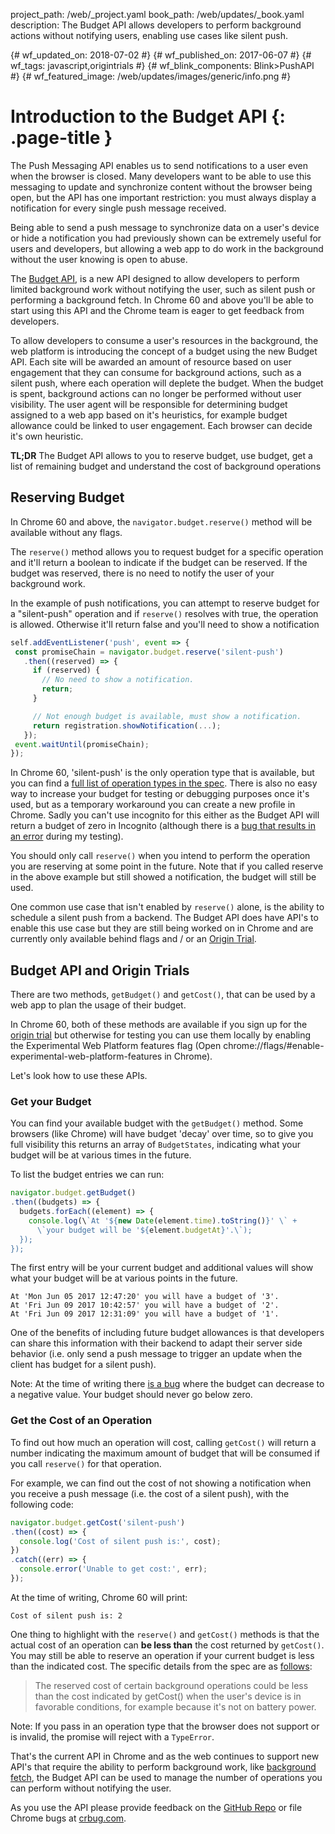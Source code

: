 project_path: /web/_project.yaml book_path: /web/updates/_book.yaml description: The Budget API allows developers to perform background actions without notifying users, enabling use cases like silent push.

{# wf_updated_on: 2018-07-02 #} {# wf_published_on: 2017-06-07 #} {# wf_tags: javascript,origintrials #} {# wf_blink_components: Blink>PushAPI #} {# wf_featured_image: /web/updates/images/generic/info.png #}

# Introduction to the Budget API {: .page-title }

The Push Messaging API enables us to send notifications to a user even when the browser is closed. Many developers want to be able to use this messaging to update and synchronize content without the browser being open, but the API has one important restriction: you must always display a notification for every single push message received.

Being able to send a push message to synchronize data on a user's device or hide a notification you had previously shown can be extremely useful for users and developers, but allowing a web app to do work in the background without the user knowing is open to abuse.

The [Budget ](https://wicg.github.io/budget-api/)[API](https://wicg.github.io/budget-api/), is a new API designed to allow developers to perform limited background work without notifying the user, such as silent push or performing a background fetch. In Chrome 60 and above you'll be able to start using this API and the Chrome team is eager to get feedback from developers.

To allow developers to consume a user's resources in the background, the web platform is introducing the concept of a budget using the new Budget API. Each site will be awarded an amount of resource based on user engagement that they can consume for background actions, such as a silent push, where each operation will deplete the budget. When the budget is spent, background actions can no longer be performed without user visibility. The user agent will be responsible for determining budget assigned to a web app based on it's heuristics, for example budget allowance could be linked to user engagement. Each browser can decide it's own heuristic.

**TL;DR** The Budget API allows to you to reserve budget, use budget, get a list of remaining budget and understand the cost of background operations

## Reserving Budget

In Chrome 60 and above, the `navigator.budget.reserve()` method will be available without any flags.

The `reserve()` method allows you to request budget for a specific operation and it'll return a boolean to indicate if the budget can be reserved. If the budget was reserved, there is no need to notify the user of your background work.

In the example of push notifications, you can attempt to reserve budget for a "silent-push" operation and if `reserve()` resolves with true, the operation is allowed. Otherwise it'll return false and you'll need to show a notification

```javascript
self.addEventListener('push', event => {
 const promiseChain = navigator.budget.reserve('silent-push')
   .then((reserved) => {
     if (reserved) {
       // No need to show a notification.
       return;
     }

     // Not enough budget is available, must show a notification.
     return registration.showNotification(...);
   });
 event.waitUntil(promiseChain);
});
```

In Chrome 60, 'silent-push' is the only operation type that is available, but you can find a [full list of operation types in the spec](https://wicg.github.io/budget-api/#enumdef-operationtype). There is also no easy way to increase your budget for testing or debugging purposes once it's used, but as a temporary workaround you can create a new profile in Chrome. Sadly you can't use incognito for this either as the Budget API will return a budget of zero in Incognito (although there is a [bug that results in an error](https://bugs.chromium.org/p/chromium/issues/detail?id=730079) during my testing).

You should only call `reserve()` when you intend to perform the operation you are reserving at some point in the future. Note that if you called reserve in the above example but still showed a notification, the budget will still be used.

One common use case that isn't enabled by `reserve()` alone, is the ability to schedule a silent push from a backend. The Budget API does have API's to enable this use case but they are still being worked on in Chrome and are currently only available behind flags and / or an [Origin Trial](https://github.com/GoogleChrome/OriginTrials/blob/gh-pages/developer-guide.md).

## Budget API and Origin Trials

There are two methods, `getBudget()` and `getCost()`, that can be used by a web app to plan the usage of their budget.

In Chrome 60, both of these methods are available if you sign up for the [origin trial](https://github.com/GoogleChrome/OriginTrials/blob/gh-pages/developer-guide.md) but otherwise for testing you can use them locally by enabling the Experimental Web Platform features flag (Open chrome://flags/\#enable-experimental-web-platform-features in Chrome).

Let's look how to use these APIs.

### Get your Budget

You can find your available budget with the `getBudget()` method. Some browsers (like Chrome) will have budget 'decay' over time, so to give you full visibility this returns an array of `BudgetStates`, indicating what your budget will be at various times in the future.

To list the budget entries we can run:

```javascript
navigator.budget.getBudget()
.then((budgets) => {
  budgets.forEach((element) => {
    console.log(\`At '${new Date(element.time).toString()}' \` +
      \`your budget will be '${element.budgetAt}'.\`);
  });
});
```

The first entry will be your current budget and additional values will show what your budget will be at various points in the future.

    At 'Mon Jun 05 2017 12:47:20' you will have a budget of '3'.
    At 'Fri Jun 09 2017 10:42:57' you will have a budget of '2'.
    At 'Fri Jun 09 2017 12:31:09' you will have a budget of '1'.
    

One of the benefits of including future budget allowances is that developers can share this information with their backend to adapt their server side behavior (i.e. only send a push message to trigger an update when the client has budget for a silent push).

Note: At the time of writing there [is a bug](https://bugs.chromium.org/p/chromium/issues/detail?id=730064#) where the budget can decrease to a negative value. Your budget should never go below zero.

### Get the Cost of an Operation

To find out how much an operation will cost, calling `getCost()` will return a number indicating the maximum amount of budget that will be consumed if you call `reserve()` for that operation.

For example, we can find out the cost of not showing a notification when you receive a push message (i.e. the cost of a silent push), with the following code:

```javascript
navigator.budget.getCost('silent-push')
.then((cost) => {
  console.log('Cost of silent push is:', cost);
})
.catch((err) => {
  console.error('Unable to get cost:', err);
});
```

At the time of writing, Chrome 60 will print:

    Cost of silent push is: 2
    

One thing to highlight with the `reserve()` and `getCost()` methods is that the actual cost of an operation can **be less than** the cost returned by `getCost()`. You may still be able to reserve an operation if your current budget is less than the indicated cost. The specific details from the spec are as [follows](https://wicg.github.io/budget-api/#concepts):

> The reserved cost of certain background operations could be less than the cost indicated by getCost() when the user's device is in favorable conditions, for example because it's not on battery power.

Note: If you pass in an operation type that the browser does not support or is invalid, the promise will reject with a `TypeError`.

That's the current API in Chrome and as the web continues to support new API's that require the ability to perform background work, like [background fetch](https://wicg.github.io/background-fetch/), the Budget API can be used to manage the number of operations you can perform without notifying the user.

As you use the API please provide feedback on the [GitHub Repo](https://github.com/WICG/budget-api/issues) or file Chrome bugs at [crbug.com](https://crbug.com/).